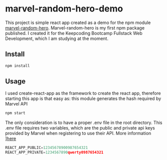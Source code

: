 # marvel-random-hero-demo

This project is simple react app created as a demo for the npm module [marvel-random-hero](https://www.npmjs.com/package/marvel-random-hero). Marvel-random-hero is my first npm package published. I created it for the Keepcoding Bootcamp Fullstack Web Development, which I am studying at the moment.

## Install

```sh
npm install 
```

## Usage

I used create-react-app as the framework to create the react app, therefore starting this app is that easy as:
this module generates the hash required by Marvel API
```sh
npm start
```

The only consideration is to have a proper .env file in the root directory. This .env file requires two variables, which are the public and private api keys provided by Marvel when registering to use their API. More information ][here](https://developer.marvel.com/)
```js
REACT_APP_PUBLIC=12345678900987654321
REACT_APP_PRIVATE=1234567890qwerty0987654321
```